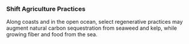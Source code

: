 ### Shift Agriculture Practices
Along coasts and in the open ocean, select regenerative practices may augment natural carbon sequestration from seaweed and kelp, while growing fiber and food from the sea.
